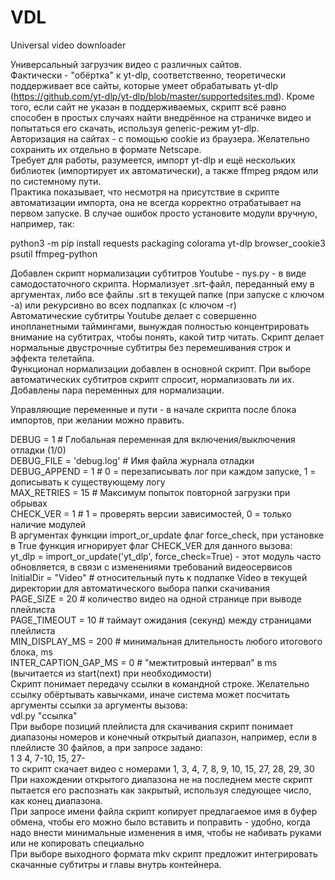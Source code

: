 # VDL
Universal video downloader

Универсальный загрузчик видео с различных сайтов.  
Фактически - "обёртка" к yt-dlp, соответственно, теоретически поддерживает все сайты, которые умеет обрабатывать yt-dlp (https://github.com/yt-dlp/yt-dlp/blob/master/supportedsites.md).  Кроме того, если сайт не указан в поддерживаемых, скрипт всё равно способен в простых случаях найти внедрённое на страничке видео и попытаться его скачать, используя generic-режим yt-dlp.  
Авторизация на сайтах - с помощью cookie из браузера. Желательно сохранить их отдельно в формате Netscape.  
Требует для работы, разумеется, импорт yt-dlp и ещё нескольких библиотек (импортирует их автоматически), а также ffmpeg рядом или по системному пути.  
Практика показывает, что несмотря на присутствие в скрипте автоматизации импорта, она не всегда корректно отрабатывает на первом запуске. В случае ошибок просто установите модули вручную, например, так:  

python3 -m pip install requests packaging colorama yt-dlp browser_cookie3 psutil ffmpeg-python  

Добавлен скрипт нормализации субтитров Youtube - nys.py - в виде самодостаточного скрипта. Нормализует .srt-файл, переданный ему в аргументах, либо все файлы .srt в текущей папке (при запуске с ключом -a) или рекурсивно во всех подпапках (с ключом -r)  
Автоматические субтитры Youtube делает с совершенно инопланетными таймингами, вынуждая полностью концентрировать внимание на субтитрах, чтобы понять, какой титр читать. Скрипт делает нормальные двустрочные субтитры без перемешивания строк и эффекта телетайпа.  
Функционал нормализации добавлен в основной скрипт. При выборе автоматических субтитров скрипт спросит, нормализовать ли их. Добавлены пара переменных для нормализации.  

Управляющие переменные и пути - в начале скрипта после блока импортов, при желании можно править.  

DEBUG = 1  # Глобальная переменная для включения/выключения отладки (1/0)  
DEBUG_FILE = 'debug.log' # Имя файла журнала отладки  
DEBUG_APPEND = 1 # 0 = перезаписывать лог при каждом запуске, 1 = дописывать к существующему логу  
MAX_RETRIES = 15  # Максимум попыток повторной загрузки при обрывах  
CHECK_VER = 1  # 1 = проверять версии зависимостей, 0 = только наличие модулей  
В аргументах функции import_or_update флаг force_check, при установке в True функция игнорирует флаг CHECK_VER для данного вызова:  
    yt_dlp = import_or_update('yt_dlp', force_check=True) - этот модуль часто обновляется, в связи с изменениями требований видеосервисов  
InitialDir = "Video"  # относительный путь к подпапке Video в текущей директории для автоматического выбора папки скачивания  
PAGE_SIZE = 20    # количество видео на одной странице при выводе плейлиста  
PAGE_TIMEOUT = 10 # таймаут ожидания (секунд) между страницами плейлиста  
MIN_DISPLAY_MS = 200           # минимальная длительность любого итогового блока, ms  
INTER_CAPTION_GAP_MS = 0       # "межтитровый интервал" в ms (вычитается из start(next) при необходимости)  
Скрипт понимает передачу ссылки в командной строке. Желательно ссылку обёртывать кавычками, иначе система может посчитать аргументы ссылки за аргументы вызова:  
    vdl.py "ссылка"  
При выборе позиций плейлиста для скачивания скрипт понимает диапазоны номеров и конечный открытый диапазон, например, если в плейлисте 30 файлов, а при запросе задано:  
1 3 4, 7-10, 15, 27-  
то скрипт скачает видео с номерами 1, 3, 4, 7, 8, 9, 10, 15, 27, 28, 29, 30  
При нахождении открытого диапазона не на последнем месте скрипт пытается его распознать как закрытый, используя следующее число, как конец диапазона.  
При запросе имени файла скрипт копирует предлагаемое имя в буфер обмена, чтобы его можно было вставить и поправить - удобно, когда надо внести минимальные изменения в имя, чтобы не набивать руками или не копировать специально  
При выборе выходного формата mkv скрипт предложит интегрировать скачанные субтитры и главы внутрь контейнера.  

